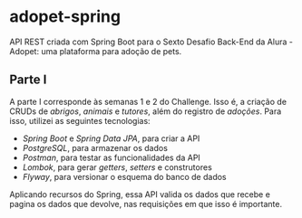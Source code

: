 # adopet-spring
API REST criada com Spring Boot para o Sexto Desafio Back-End da Alura - Adopet: uma plataforma para adoção de pets.

## Parte I

A parte I corresponde às semanas 1 e 2 do Challenge. Isso é, a criação de CRUDs de *abrigos*, *animais* e *tutores*, além do registro de *adoções*.
Para isso, utilizei as seguintes tecnologias:

- *Spring Boot* e *Spring Data JPA*, para criar a API
- *PostgreSQL*, para armazenar os dados
- *Postman*, para testar as funcionalidades da API
- *Lombok*, para gerar *getters*, *setters* e construtores
- *Flyway*, para versionar o esquema do banco de dados

Aplicando recursos do Spring, essa API valida os dados que recebe e pagina os dados que devolve, nas requisições em que isso é importante.
